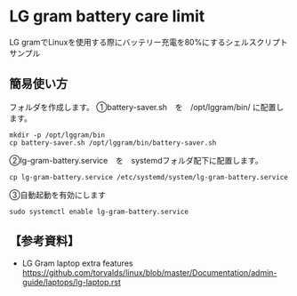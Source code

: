 # LG gram battery care limit
LG gramでLinuxを使用する際にバッテリー充電を80%にするシェルスクリプトサンプル

## 簡易使い方
  フォルダを作成します。
  ①battery-saver.sh　を　/opt/lggram/bin/ に配置します。
  ```
  mkdir -p /opt/lggram/bin
  cp battery-saver.sh /opt/lggram/bin/battery-saver.sh
  ```
  ②lg-gram-battery.service　を　systemdフォルダ配下に配置します。
  ```
  cp lg-gram-battery.service /etc/systemd/system/lg-gram-battery.service
  ```
  ③自動起動を有効にします
  ```
  sudo systemctl enable lg-gram-battery.service 
  ```

## 【参考資料】
-  LG Gram laptop extra features
  https://github.com/torvalds/linux/blob/master/Documentation/admin-guide/laptops/lg-laptop.rst
